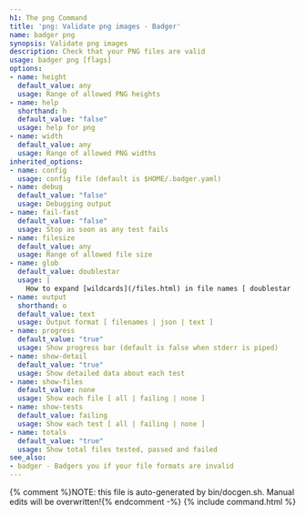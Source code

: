 ```yaml
---
h1: The png Command
title: 'png: Validate png images - Badger'
name: badger png
synopsis: Validate png images
description: Check that your PNG files are valid
usage: badger png [flags]
options:
- name: height
  default_value: any
  usage: Range of allowed PNG heights
- name: help
  shorthand: h
  default_value: "false"
  usage: help for png
- name: width
  default_value: any
  usage: Range of allowed PNG widths
inherited_options:
- name: config
  usage: config file (default is $HOME/.badger.yaml)
- name: debug
  default_value: "false"
  usage: Debugging output
- name: fail-fast
  default_value: "false"
  usage: Stop as soon as any test fails
- name: filesize
  default_value: any
  usage: Range of allowed file size
- name: glob
  default_value: doublestar
  usage: |
    How to expand [wildcards](/files.html) in file names [ doublestar | golang | none ]
- name: output
  shorthand: o
  default_value: text
  usage: Output format [ filenames | json | text ]
- name: progress
  default_value: "true"
  usage: Show progress bar (default is false when stderr is piped)
- name: show-detail
  default_value: "true"
  usage: Show detailed data about each test
- name: show-files
  default_value: none
  usage: Show each file [ all | failing | none ]
- name: show-tests
  default_value: failing
  usage: Show each test [ all | failing | none ]
- name: totals
  default_value: "true"
  usage: Show total files tested, passed and failed
see_also:
- badger - Badgers you if your file formats are invalid
---
```

{% comment %}NOTE: this file is auto-generated by bin/docgen.sh.  Manual edits will be overwritten!{% endcomment -%}
{% include command.html %}
